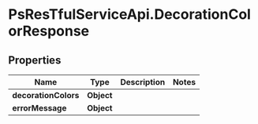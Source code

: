 # PsResTfulServiceApi.DecorationColorResponse

## Properties
Name | Type | Description | Notes
------------ | ------------- | ------------- | -------------
**decorationColors** | **Object** |  | 
**errorMessage** | **Object** |  | 
